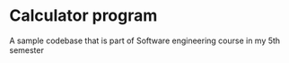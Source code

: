 # Calculator program

A sample codebase that is part of Software engineering course in my 5th semester
